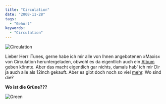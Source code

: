 ```yaml
---
title: "Circulation"
date: "2008-11-28"
tags:
  - "Gehört"
keywords:
  - "Circulation"
---
```


![Circulation](/images/codecandies/circulation.jpg)

Lieber Herr iTunes,
gerne habe ich mir alle von Ihnen angebotenen »Maxis« von Circulation heruntergeladen, obwohl es da eigentlich auch ein [Album](http://www.discogs.com/release/20629) geben könnte. Aber das macht eigentlich gar nichts, damals hab' ich mir Dir ja auch alle als 12inch gekauft. Aber es gibt doch noch so viel [mehr](http://www.discogs.com/label/Circulation). Wo sind die?

**Wo ist die Grüne???**

![Green](/images/codecandies/r-17654-1173178981.jpg)
